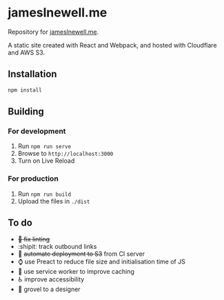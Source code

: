 # jameslnewell.me

Repository for [jameslnewell.me](https://jameslnewell.me).

A static site created with React and Webpack, and hosted with Cloudflare and AWS S3.

## Installation

```bash
npm install
```

## Building

### For development

1. Run `npm run serve`
2. Browse to `http://localhost:3000`
3. Turn on Live Reload

### For production

1. Run `npm run build`
2. Upload the files in `./dist`

## To do
- ~~:construction: fix linting~~
- :shipit: track outbound links
- :traffic_light: ~~automate deployment to S3~~ from CI server
- :watch: use Preact to reduce file size and initialisation time of JS
- :elephant: use service worker to improve caching
- :wheelchair: improve accessibility
- :art: grovel to a designer
